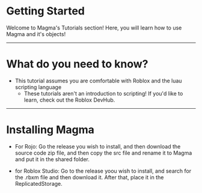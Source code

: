 # **Getting Started**
Welcome to Magma's Tutorials section! Here, you will learn how to use Magma and it's objects!

____________________

# **What do you need to know?**
* This tutorial assumes you are comfortable with Roblox and the luau scripting language
    * These tutorials aren't an introduction to scripting! If you'd like to learn, check out the Roblox DevHub.


________________
# **Installing Magma**
* For Rojo: Go the release you wish to install, and then download the source code zip file, and then copy the src file and rename it to Magma and put it in the shared folder.

* for Roblox Studio: Go to the release yoou wish to install, and search for the .rbxm file and then download it. After that, place it in the ReplicatedStorage.